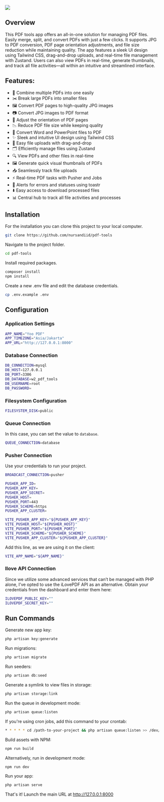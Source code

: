 <img src="https://raw.githubusercontent.com/nursandiid/pdf-tools/main/public/img/preview.png">

## Overview
This PDF tools app offers an all-in-one solution for managing PDF files. Easily merge, split, and convert PDFs with just a few clicks. It supports JPG to PDF conversion, PDF page orientation adjustments, and file size reduction while maintaining quality. The app features a sleek UI design using Tailwind CSS, drag-and-drop uploads, and real-time file management with Zustand. Users can also view PDFs in real-time, generate thumbnails, and track all file activities—all within an intuitive and streamlined interface.

## Features:
- 📑 Combine multiple PDFs into one easily
- ✂️ Break large PDFs into smaller files
- 🖼️ Convert PDF pages to high-quality JPG images
- 📷 Convert JPG images to PDF format
- 🔄 Adjust the orientation of PDF pages
- 📉 Reduce PDF file size while keeping quality
- 📄 Convert Word and PowerPoint files to PDF
- ✨ Sleek and intuitive UI design using Tailwind CSS
- 📂 Easy file uploads with drag-and-drop
- 🗂️ Efficiently manage files using Zustand
- 🔍 View PDFs and other files in real-time
- 🖼️ Generate quick visual thumbnails of PDFs
- 📥 Seamlessly track file uploads
- ⚡ Real-time PDF tasks with Pusher and Jobs
- 🚨 Alerts for errors and statuses using toastr
- ⬇️ Easy access to download processed files
- 📊 Central hub to track all file activities and processes

## Installation
For the installation you can clone this project to your local computer.
```bash
git clone https://github.com/nursandiid/pdf-tools
```

Navigate to the project folder.
```bash
cd pdf-tools
```

Install required packages.
```bash
composer install
npm install
```

Create a new .env file and edit the database credentials.
```bash
cp .env.example .env
```

## Configuration

### Application Settings
```bash
APP_NAME="Yoo PDF"
APP_TIMEZONE="Asia/Jakarta"
APP_URL="http://127.0.0.1:8000"
```

### Database Connection
```bash
DB_CONNECTION=mysql
DB_HOST=127.0.0.1
DB_PORT=3306
DB_DATABASE=w2_pdf_tools
DB_USERNAME=root
DB_PASSWORD=
```

### Filesystem Configuration
```bash
FILESYSTEM_DISK=public
```

### Queue Connection
In this case, you can set the value to `database`.

```bash
QUEUE_CONNECTION=database
```

### Pusher Connection
Use your credentials to run your project.

```bash
BROADCAST_CONNECTION=pusher

PUSHER_APP_ID=
PUSHER_APP_KEY=
PUSHER_APP_SECRET=
PUSHER_HOST=
PUSHER_PORT=443
PUSHER_SCHEME=https
PUSHER_APP_CLUSTER=

VITE_PUSHER_APP_KEY="${PUSHER_APP_KEY}"
VITE_PUSHER_HOST="${PUSHER_HOST}"
VITE_PUSHER_PORT="${PUSHER_PORT}"
VITE_PUSHER_SCHEME="${PUSHER_SCHEME}"
VITE_PUSHER_APP_CLUSTER="${PUSHER_APP_CLUSTER}"
```

Add this line, as we are using it on the client:
```bash
VITE_APP_NAME="${APP_NAME}"
```

### Ilove API Connection
Since we utilize some advanced services that can’t be managed with PHP alone, I’ve opted to use the iLovePDF API as an alternative. 
Obtain your credentials from the dashboard and enter them here:

```bash
ILOVEPDF_PUBLIC_KEY=""
ILOVEPDF_SECRET_KEY=""
```

## Run Commands
Generate new app key:
```bash
php artisan key:generate
```

Run migrations:
```bash
php artisan migrate
```

Run seeders:
```bash
php artisan db:seed
```

Generate a symlink to view files in storage:
```bash
php artisan storage:link
```

Run the queue in development mode:
```bash
php artisan queue:listen
```

If you're using cron jobs, add this command to your crontab:
```bash
* * * * * cd /path-to-your-project && php artisan queue:listen >> /dev/null 2>&1
```

Build assets with NPM:
```bash
npm run build
```

Alternatively, run in development mode:
```bash
npm run dev
```

Run your app:
```bash
php artisan serve
```

That's it! Launch the main URL at http://127.0.0.1:8000